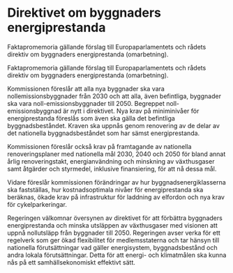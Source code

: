 # Direktivet om byggnaders energiprestanda

Faktapromemoria gällande förslag till Europaparlamentets och rådets direktiv om byggnaders
energiprestanda (omarbetning).

Faktapromemoria gällande förslag till Europaparlamentets och rådets direktiv om byggnaders
energiprestanda (omarbetning).

Kommissionen föreslår att alla nya byggnader ska vara nollemissionsbyggnader från 2030 och att alla, även befintliga, byggnader ska vara noll-emissionsbyggnader till 2050. Begreppet noll-emissionsbyggnad är nytt i direktivet.
Nya krav på miniminivåer för energiprestanda föreslås som även ska gälla det befintliga byggnadsbeståndet. Kraven ska uppnås genom renovering av de delar av det nationella byggnadsbeståndet som har sämst energiprestanda.

Kommissionen föreslår också krav på framtagande av nationella
renoveringsplaner med nationella mål 2030, 2040 och 2050 för bland annat årlig renoveringstakt, energianvändning och minskning av växthusgaser samt åtgärder och styrmedel, inklusive finansiering, för att nå dessa mål.

Vidare föreslår kommissionen förändringar av hur byggnadsenergiklasserna ska fastställas, hur kostnadsoptimala nivåer för energiprestanda ska beräknas, ökade krav på infrastruktur för laddning av elfordon och nya krav för cykelparkeringar.

Regeringen välkomnar översynen av direktivet för att förbättra byggnaders energiprestanda och minska utsläppen av växthusgaser med visionen att uppnå nollutsläpp från byggnader till 2050.
Regeringen avser verka för ett regelverk som ger ökad flexibilitet för
medlemsstaterna och tar hänsyn till nationella förutsättningar vad gäller
energisystem, byggnadsbestånd och andra lokala förutsättningar. Detta för att energi- och klimatmålen ska kunna nås på ett samhällsekonomiskt effektivt sätt.
